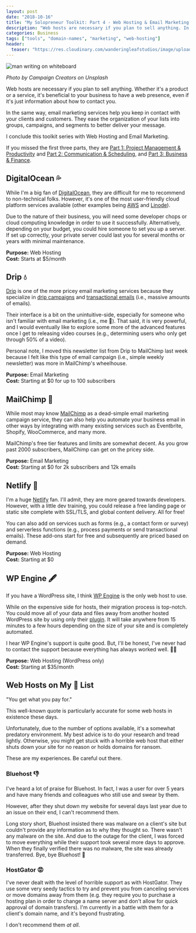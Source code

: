 ```yaml
---
layout: post
date: "2018-10-16"
title: "My Solopreneur Toolkit: Part 4 - Web Hosting & Email Marketing 🕸 ✉️"
description: "Web hosts are necessary if you plan to sell anything. In the same way, email marketing services help you keep in contact with your clients and customers. I conclude this toolkit series with Web Hosting and Email Marketing."
categories: Business
tags: ["tools", "domain-names", "marketing", "web-hosting"]
header:
  teaser: "https://res.cloudinary.com/wanderingleafstudios/image/upload/b_auto,c_pad,g_center,h_630,w_1200/v1537890988/chrisjmears.com/blog/campaign-creators-771711-unsplash.jpg"
---
```


![man writing on whiteboard](https://res.cloudinary.com/wanderingleafstudios/image/upload/v1539711141/chrisjmears.com/blog/campaign-creators-771711-unsplash.jpg)

<div class="text-right text-gray-500 text-sm mb-6">
  <em>Photo by Campaign Creators on Unsplash</em>
</div>

Web hosts are necessary if you plan to sell anything. Whether it's a product or a service, it's beneficial to your business to have a web presence, even if it's just information about how to contact you.

In the same way, email marketing services help you keep in contact with your clients and customers. They ease the organization of your lists into groups, campaigns, and segments to better deliver your message.

I conclude this toolkit series with Web Hosting and Email Marketing.

If you missed the first three parts, they are [Part 1: Project Management & Productivity](https://chrisjmears.com/blog/my-solopreneur-toolkit-part-1/) and [Part 2: Communication & Scheduling](https://chrisjmears.com/blog/my-solopreneur-toolkit-part-2/), and [Part 3: Business & Finance](https://chrisjmears.com/blog/my-solopreneur-toolkit-part-3/).

## DigitalOcean 💦

While I'm a big fan of [DigitalOcean](https://www.digitalocean.com/), they are difficult for me to recommend to non-technical folks. However, it's one of the most user-friendly cloud platform services available (other examples being [AWS](https://aws.amazon.com/) and [Linode](https://www.linode.com/)).

Due to the nature of their business, you will need some developer chops or cloud computing knowledge in order to use it successfully. Alternatively, depending on your budget, you could hire someone to set you up a server. If set up correctly, your private server could last you for several months or years with minimal maintenance.

**Purpose:** Web Hosting<br>
**Cost:** Starts at \$5/month

## Drip 💧

[Drip](https://www.getdrip.com/) is one of the more pricey email marketing services because they specialize in [drip campaigns](https://en.wikipedia.org/wiki/Drip_marketing) and [transactional emails](https://en.wikipedia.org/wiki/Email_marketing#Transactional_emails) (i.e., massive amounts of emails).

Their interface is a bit on the unintuitive-side, especially for someone who isn't familiar with email marketing (i.e., me 😬). That said, it is very powerful, and I would eventually like to explore some more of the advanced features once I get to releasing video courses (e.g., determining users who only get through 50% of a video).

Personal note, I moved this newsletter list from Drip to MailChimp last week because I felt like this type of email campaign (i.e., simple weekly newsletter) was more in MailChimp's wheelhouse.

**Purpose:** Email Marketing<br>
**Cost:** Starting at \$0 for up to 100 subscribers

## MailChimp 🙊

While most may know [MailChimp](https://mailchimp.com/) as a dead-simple email marketing campaign service, they can also help you automate your business email in other ways by integrating with many existing services such as Eventbrite, Shopify, WooCommerce, and many more.

MailChimp's free tier features and limits are somewhat decent. As you grow past 2000 subscribers, MailChimp can get on the pricey side.

**Purpose:** Email Marketing<br>
**Cost:** Starting at \$0 for 2k subscribers and 12k emails

## Netlify 🚀

I'm a huge [Netlify](https://www.netlify.com/) fan. I'll admit, they are more geared towards developers. However, with a little dev training, you could release a free landing page or static site complete with SSL/TLS, and global content delivery. All for free!

You can also add on services such as forms (e.g., a contact form or survey) and serverless functions (e.g., process payments or send transactional emails). These add-ons start for free and subsequently are priced based on demand.

**Purpose:** Web Hosting<br>
**Cost:** Starting at \$0

## WP Engine 🖋

If you have a WordPress site, I think [WP Engine](https://wpengine.com/) is the only web host to use.

While on the expensive side for hosts, their migration process is top-notch. You could move all of your data and files away from another hosted WordPress site by using only their [plugin](https://wpengine.com/support/wp-engine-automatic-migration-powered-by-blogvault/). It will take anywhere from 15 minutes to a few hours depending on the size of your site and is completely automated.

I hear WP Engine's support is quite good. But, I'll be honest, I've never had to contact the support because everything has always worked well. 🤷‍♂️

**Purpose:** Web Hosting (WordPress only)<br>
**Cost:** Starting at \$35/month

## Web Hosts on My 💩 List

"You get what you pay for."

This well-known quote is particularly accurate for some web hosts in existence these days.

Unfortunately, due to the number of options available, it's a somewhat predatory environment. My best advice is to do your research and tread lightly. Otherwise, you might get stuck with a horrible web host that either shuts down your site for no reason or holds domains for ransom.

These are my experiences. Be careful out there.

### Bluehost 👎

I've heard a lot of praise for Bluehost. In fact, I was a user for over 5 years and have many friends and colleagues who still use and swear by them.

However, after they shut down my website for several days last year due to an issue on their end, I can't recommend them.

Long story short, Bluehost insisted there was malware on a client's site but couldn't provide any information as to why they thought so. There wasn't any malware on the site. And due to the outage for the client, I was forced to move everything while their support took several more days to approve. When they finally verified there was no malware, the site was already transferred. Bye, bye Bluehost! 👋

### HostGator 😡

I've never dealt with the level of horrible support as with HostGator. They use some very seedy tactics to try and prevent you from canceling services or move domains away from them (e.g. they require you to purchase a hosting plan in order to change a name server and don't allow for quick approval of domain transfers). I'm currently in a battle with them for a client's domain name, and it's beyond frustrating.

I don't recommend them _at all_.
